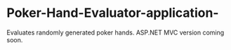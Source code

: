 # Poker-Hand-Evaluator-application-
Evaluates randomly generated poker hands. ASP.NET MVC version coming soon. 
